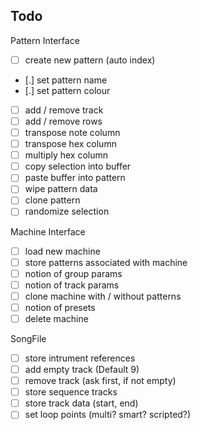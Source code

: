 ## Todo

Pattern Interface

- [ ] create new pattern (auto index)
- [.] set pattern name
- [.] set pattern colour
- [ ] add / remove track
- [ ] add / remove rows
- [ ] transpose note column
- [ ] transpose hex column
- [ ] multiply hex column
- [ ] copy selection into buffer
- [ ] paste buffer into pattern
- [ ] wipe pattern data
- [ ] clone pattern
- [ ] randomize selection

Machine Interface

- [ ] load new machine
- [ ] store patterns associated with machine
- [ ] notion of group params
- [ ] notion of track params
- [ ] clone machine with / without patterns
- [ ] notion of presets
- [ ] delete machine

SongFile

- [ ] store intrument references
- [ ] add empty track (Default 9)
- [ ] remove track (ask first, if not empty)
- [ ] store sequence tracks
- [ ] store track data (start, end)
- [ ] set loop points (multi? smart? scripted?)